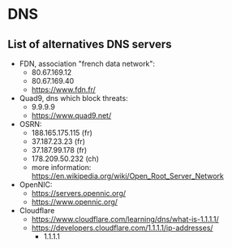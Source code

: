 # DNS

## List of alternatives DNS servers

- FDN, association "french data network":
  - 80.67.169.12
  - 80.67.169.40
  - https://www.fdn.fr/
- Quad9, dns which block threats:
  - 9.9.9.9
  - https://www.quad9.net/
- OSRN:
  - 188.165.175.115 (fr)
  - 37.187.23.23 (fr)
  - 37.187.99.178 (fr)
  - 178.209.50.232 (ch)
  - more information: https://en.wikipedia.org/wiki/Open_Root_Server_Network
- OpenNIC:
  - https://servers.opennic.org/
  - https://www.opennic.org/
- Cloudflare
  - https://www.cloudflare.com/learning/dns/what-is-1.1.1.1/
  - https://developers.cloudflare.com/1.1.1.1/ip-addresses/
    - 1.1.1.1
